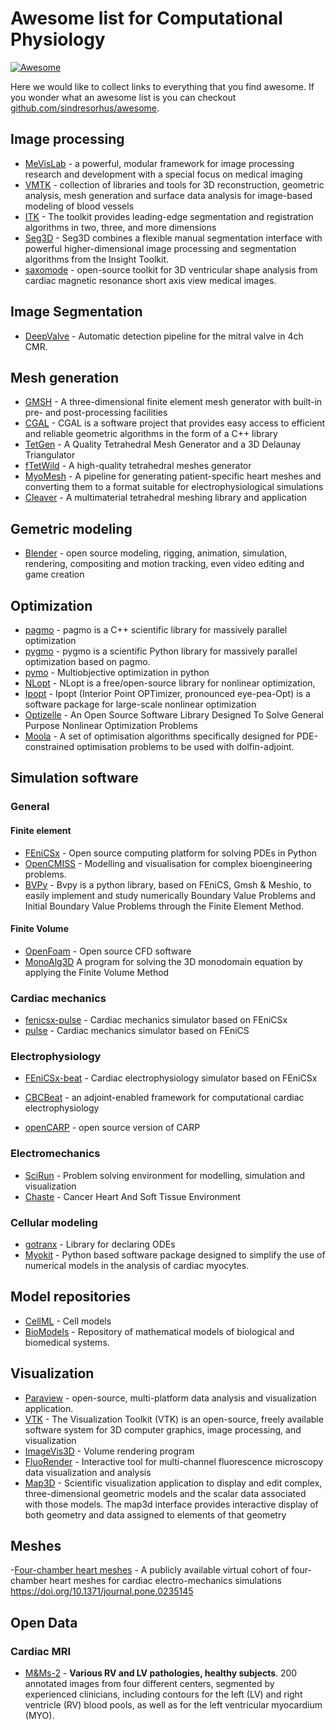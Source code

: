 # Awesome list for Computational Physiology

[![Awesome](https://awesome.re/badge.svg)](https://awesome.re)

Here we would like to collect links to everything that you find awesome. If you wonder what an awesome list is you can checkout [github.com/sindresorhus/awesome](https://github.com/sindresorhus/awesome).

## Image processing

- [MeVisLab](http://www.mevislab.de/mevislab/) - a powerful, modular framework for image processing research and development with a special focus on medical imaging
- [VMTK](http://www.vmtk.org/) - collection of libraries and tools for 3D reconstruction, geometric analysis, mesh generation and surface data analysis for image-based modeling of blood vessels
- [ITK](https://itk.org) - The toolkit provides leading-edge segmentation and registration algorithms in two, three, and more dimensions
- [Seg3D](http://www.sci.utah.edu/cibc-software/seg3d.html) - Seg3D combines a flexible manual segmentation interface with powerful higher-dimensional image processing and segmentation algorithms from the Insight Toolkit.
- [saxomode](https://computationalphysiology.github.io/MAD-SSA/README.html) - open-source toolkit for 3D ventricular shape analysis from cardiac magnetic resonance short axis view medical images.
## Image Segmentation
- [DeepValve](https://github.com/giuliamonopoli/deepvalve-paper) - Automatic detection pipeline for the mitral valve in 4ch CMR.
## Mesh generation

- [GMSH](http://gmsh.info) - A three-dimensional finite element mesh generator with built-in pre- and post-processing facilities
- [CGAL](http://www.cgal.org) - CGAL is a software project that provides easy access to efficient and reliable geometric algorithms in the form of a C++ library
- [TetGen](http://wias-berlin.de/software/tetgen/) - A Quality Tetrahedral Mesh Generator and a 3D Delaunay Triangulator
- [fTetWild](https://github.com/wildmeshing/fTetWild.git) - A high-quality tetrahedral meshes generator
- [MyoMesh](https://github.com/FISIOCOMP-UFJF/MyoMesh.git) - A pipeline for generating patient-specific heart meshes and converting them to a format suitable for electrophysiological simulations
- [Cleaver](http://sci.utah.edu/cibc-software/cleaver.html) - A multimaterial tetrahedral meshing library and application

## Gemetric modeling

- [Blender](https://www.blender.org) - open source modeling, rigging, animation, simulation, rendering, compositing and motion tracking, even video editing and game creation

## Optimization

- [pagmo](https://esa.github.io/pagmo2/) - pagmo is a C++ scientific library for massively parallel optimization
- [pygmo](https://esa.github.io/pygmo2/index.html) - pygmo is a scientific Python library for massively parallel optimization based on pagmo.
- [pymo](https://pymoo.org) - Multiobjective optimization in python
- [NLopt](https://nlopt.readthedocs.io/en/latest/) - NLopt is a free/open-source library for nonlinear optimization,
- [Ipopt](https://github.com/coin-or/Ipopt) - Ipopt (Interior Point OPTimizer, pronounced eye-pea-Opt) is a software package for large-scale nonlinear optimization
- [Optizelle](https://www.optimojoe.com/products/optizelle/)  - An Open Source Software Library Designed To Solve General Purpose Nonlinear Optimization Problems
- [Moola](https://github.com/funsim/moola) - A set of optimisation algorithms specifically designed for PDE-constrained optimisation problems to be used with dolfin-adjoint.

## Simulation software

### General

#### Finite element

- [FEniCSx](https://fenicsproject.org) - Open source computing platform for solving PDEs in Python
- [OpenCMISS](http://opencmiss.org) - Modelling and visualisation for complex bioengineering problems.
- [BVPy](https://gitlab.com/oali/bvpy) - Bvpy is a python library, based on FEniCS, Gmsh & Meshio, to easily implement and study numerically Boundary Value Problems and Initial Boundary Value Problems through the Finite Element Method.

#### Finite Volume

- [OpenFoam](https://www.openfoam.com) - Open source CFD software
- [MonoAlg3D](https://github.com/rsachetto/MonoAlg3D_C.git) A program for solving the 3D monodomain equation by applying the Finite Volume Method

### Cardiac mechanics

- [fenicsx-pulse](https://github.com/finsberg/fenicsx-pulse/) - Cardiac mechanics simulator based on FEniCSx
- [pulse](https://github.com/ComputationalPhysiology) - Cardiac mechanics simulator based on FEniCS

### Electrophysiology

- [FEniCSx-beat](https://github.com/finsberg/fenicsx-beat/) - Cardiac electrophysiology simulator based on FEniCSx

- [CBCBeat](https://bitbucket.org/meg/cbcbeat/src) - an adjoint-enabled framework for computational cardiac electrophysiology
- [openCARP](https://opencarp.org/) - open source version of CARP

### Electromechanics

- [SciRun](http://www.sci.utah.edu/cibc-software/scirun.html) - Problem solving environment for modelling, simulation and visualization
- [Chaste](https://github.com/Chaste/Chaste) - Cancer Heart And Soft Tissue Environment

### Cellular modeling

- [gotranx](https://github.com/finsberg/gotranx) - Library for declaring ODEs
- [Myokit](http://www.myokit.org) - Python based software package designed to simplify the use of numerical models in the analysis of cardiac myocytes.

## Model repositories

- [CellML](https://models.cellml.org/cellml) - Cell models
- [BioModels](http://www.ebi.ac.uk/biomodels/) - Repository of mathematical models of biological and biomedical systems.

## Visualization

- [Paraview](https://www.paraview.org) - open-source, multi-platform data analysis and visualization application.
- [VTK](https://vtk.org) - The Visualization Toolkit (VTK) is an open-source, freely available software system for 3D computer graphics, image processing, and visualization
- [ImageVis3D](http://sci.utah.edu/cibc-software/imagevis3d.html) - Volume rendering program
- [FluoRender](http://www.sci.utah.edu/software/fluorender.html) - Interactive tool for multi-channel fluorescence microscopy data visualization and analysis
- [Map3D](http://sci.utah.edu/cibc-software/map3d.html) - Scientific visualization application to display and edit complex, three-dimensional geometric models and the scalar data associated with those models. The map3d interface provides interactive display of both geometry and data assigned to elements of that geometry

## Meshes

-[Four-chamber heart meshes](https://zenodo.org/records/3890034) - A publicly available virtual cohort of four-chamber heart meshes for cardiac electro-mechanics simulations https://doi.org/10.1371/journal.pone.0235145

## Open Data

### Cardiac MRI

- [M&Ms-2](https://www.ub.edu/mnms-2/) - **Various RV and LV pathologies, healthy subjects**. 200 annotated images from four different centers, segmented by experienced clinicians, including contours for the left (LV) and right ventricle (RV) blood pools, as well as for the left ventricular myocardium (MYO).
